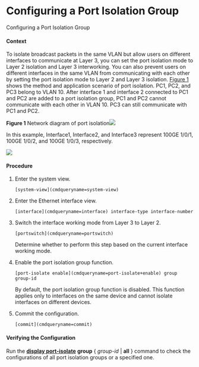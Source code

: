 Configuring a Port Isolation Group
==================================

Configuring a Port Isolation Group

#### Context

To isolate broadcast packets in the same VLAN but allow users on different interfaces to communicate at Layer 3, you can set the port isolation mode to Layer 2 isolation and Layer 3 interworking. You can also prevent users on different interfaces in the same VLAN from communicating with each other by setting the port isolation mode to Layer 2 and Layer 3 isolation. [Figure 1](#EN-US_CONCEPT_0000001251918969__fig1587831014518) shows the method and application scenario of port isolation. PC1, PC2, and PC3 belong to VLAN 10. After interface 1 and interface 2 connected to PC1 and PC2 are added to a port isolation group, PC1 and PC2 cannot communicate with each other in VLAN 10. PC3 can still communicate with PC1 and PC2.

**Figure 1** Network diagram of port isolation![](public_sys-resources/note_3.0-en-us.png) 

In this example, Interface1, Interface2, and Interface3 represent 100GE 1/0/1, 100GE 1/0/2, and 100GE 1/0/3, respectively.


  
![](figure/en-us_image_0000001207365334.png)

#### Procedure

1. Enter the system view.
   ```
   [system-view](cmdqueryname=system-view)
   ```
2. Enter the Ethernet interface view.
   ```
   [interface](cmdqueryname=interface) interface-type interface-number
   ```
3. Switch the interface working mode from Layer 3 to Layer 2.
   ```
   [portswitch](cmdqueryname=portswitch)
   ```
   
   Determine whether to perform this step based on the current interface working mode.
4. Enable the port isolation group function.
   ```
   [port-isolate enable](cmdqueryname=port-isolate+enable) group group-id
   ```
   
   By default, the port isolation group function is disabled. This function applies only to interfaces on the same device and cannot isolate interfaces on different devices.
5. Commit the configuration.
   ```
   [commit](cmdqueryname=commit)
   ```

#### Verifying the Configuration

Run the [**display port-isolate**](cmdqueryname=display+port-isolate) **group** { *group-id* | **all** } command to check the configurations of all port isolation groups or a specified one.